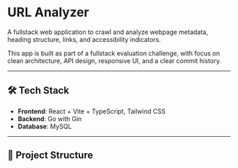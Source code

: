 # URL Analyzer

A fullstack web application to crawl and analyze webpage metadata, heading structure, links, and accessibility indicators.

This app is built as part of a fullstack evaluation challenge, with focus on clean architecture, API design, responsive UI, and a clear commit history.

---

## 🛠 Tech Stack

- **Frontend**: React + Vite + TypeScript, Tailwind CSS
- **Backend**: Go with Gin
- **Database**: MySQL

---

## 📁 Project Structure
